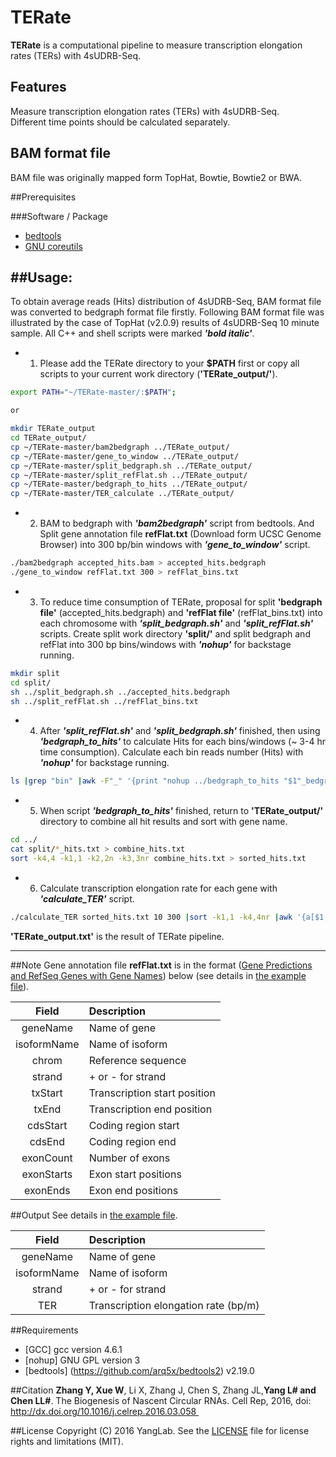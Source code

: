 # TERate

**TERate** is a computational pipeline to measure transcription elongation rates (TERs) with 4sUDRB-Seq.

## Features

Measure transcription elongation rates (TERs) with 4sUDRB-Seq.  
Different time points should be calculated separately.

## BAM format file
BAM file was originally mapped form TopHat, Bowtie, Bowtie2 or BWA.

##Prerequisites

###Software / Package

* [bedtools](https://github.com/arq5x/bedtools2)
* [GNU coreutils](http://www.gnu.org/licenses/gpl.html)

##Usage: 
-----------------------------------
To obtain average reads (Hits) distribution of 4sUDRB-Seq, BAM format file was converted to bedgraph format file firstly.
Following BAM format file was illustrated by the case of TopHat (v2.0.9) results of 4sUDRB-Seq 10 minute sample.
All C++ and shell scripts were marked ***'bold italic'***.
* 1. Please add the TERate directory to your **$PATH** first or copy all scripts to your current work directory (**'TERate_output/'**).
```bash
export PATH="~/TERate-master/:$PATH";

or

mkdir TERate_output
cd TERate_output/
cp ~/TERate-master/bam2bedgraph ../TERate_output/
cp ~/TERate-master/gene_to_window ../TERate_output/
cp ~/TERate-master/split_bedgraph.sh ../TERate_output/
cp ~/TERate-master/split_refFlat.sh ../TERate_output/
cp ~/TERate-master/bedgraph_to_hits ../TERate_output/
cp ~/TERate-master/TER_calculate ../TERate_output/
```

* 2. BAM to bedgraph with ***'bam2bedgraph'*** script from bedtools. And Split gene annotation file **refFlat.txt** (Download form UCSC Genome Browser) into 300 bp/bin windows with ***'gene_to_window'*** script.
```bash
./bam2bedgraph accepted_hits.bam > accepted_hits.bedgraph
./gene_to_window refFlat.txt 300 > refFlat_bins.txt
```

* 3. To reduce time consumption of TERate, proposal for split **'bedgraph file'** (accepted_hits.bedgraph) and **'refFlat file'** (refFlat_bins.txt) into each chromosome with ***'split_bedgraph.sh'*** and ***'split_refFlat.sh'*** scripts.
Create split work directory **'split/'** and split bedgraph and refFlat into 300 bp bins/windows with ***'nohup'*** for backstage running.
```bash
mkdir split
cd split/
sh ../split_bedgraph.sh ../accepted_hits.bedgraph
sh ../split_refFlat.sh ../refFlat_bins.txt
```

* 4. After ***'split_refFlat.sh'*** and ***'split_bedgraph.sh'*** finished, then using ***'bedgraph_to_hits'*** to calculate Hits for each bins/windows (~ 3-4 hr time consumption).
Calculate each bin reads number (Hits) with ***'nohup'*** for backstage running.
```bash
ls |grep "bin" |awk -F"_" '{print "nohup ../bedgraph_to_hits "$1"_bedgraph.txt "$1"_bin.txt > "$1"_hits.txt &"}' |sh
```

* 5. When script ***'bedgraph_to_hits'*** finished, return to **'TERate_output/'** directory to combine all hit results and sort with gene name.
```bash
cd ../
cat split/*_hits.txt > combine_hits.txt
sort -k4,4 -k1,1 -k2,2n -k3,3nr combine_hits.txt > sorted_hits.txt
```

* 6. Calculate transcription elongation rate for each gene with ***'calculate_TER'*** script.
```bash
./calculate_TER sorted_hits.txt 10 300 |sort -k1,1 -k4,4nr |awk '{a[$1,++b[$1]]=$0}END{for(i in b)print a[i,1]}' > TERate_output.txt
```
**'TERate_output.txt'** is the result of TERate pipeline.  

-----------------------------------

##Note
Gene annotation file **refFlat.txt** is in the format ([Gene Predictions and RefSeq Genes with Gene Names](https://genome.ucsc.edu/FAQ/FAQformat.html#format9)) below (see details in [the example file](https://github.com/YangLab/TERate/blob/master/example/refFlat.txt)).

| Field       | Description                   |
| :---------: | :---------------------------- |
| geneName    | Name of gene                  |
| isoformName | Name of isoform               |
| chrom       | Reference sequence            |
| strand      | + or - for strand             |
| txStart     | Transcription start position  |
| txEnd       | Transcription end position    |
| cdsStart    | Coding region start           |
| cdsEnd      | Coding region end             |
| exonCount   | Number of exons               |
| exonStarts  | Exon start positions          |
| exonEnds    | Exon end positions            |

##Output
See details in [the example file](https://github.com/YangLab/TERate/blob/master/example/TERate_output_example.txt).

| Field       | Description                           |
| :---------: | :------------------------------------ |
| geneName    | Name of gene                          |
| isoformName | Name of isoform                       |
| strand      | + or - for strand                     |
| TER | Transcription elongation rate (bp/m)          |

##Requirements
* [GCC] gcc version 4.6.1
* [nohup] GNU GPL version 3
* [bedtools] (https://github.com/arq5x/bedtools2) v2.19.0

##Citation
**Zhang Y, Xue W**, Li X, Zhang J, Chen S, Zhang JL,**Yang L# and Chen LL#**. The Biogenesis of Nascent Circular RNAs. Cell Rep, 2016, doi: http://dx.doi.org/10.1016/j.celrep.2016.03.058 

##License
Copyright (C) 2016 YangLab.
See the [LICENSE](https://github.com/YangLab/CIRCpseudo/blob/master/LICENSE)
file for license rights and limitations (MIT).
